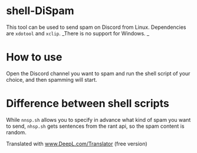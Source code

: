 # shell-DiSpam
This tool can be used to send spam on Discord from Linux.
Dependencies are `xdotool` and `xclip`.
_There is no support for Windows. _
# How to use
Open the Discord channel you want to spam and run the shell script of your choice, and then spamming will start.
# Difference between shell scripts
While `nnsp.sh` allows you to specify in advance what kind of spam you want to send, `nhsp.sh` gets sentences from the rant api, so the spam content is random.

Translated with www.DeepL.com/Translator (free version)
